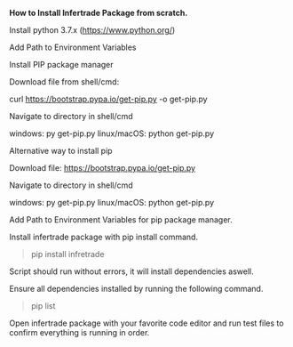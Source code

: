 **How to Install Infertrade Package from scratch.**

Install python 3.7.x (https://www.python.org/)

Add Path to Environment Variables

Install PIP package manager 

Download file from shell/cmd:

curl https://bootstrap.pypa.io/get-pip.py -o get-pip.py

Navigate to directory in shell/cmd

windows: py get-pip.py
linux/macOS: python get-pip.py

Alternative way to install pip

Download file: https://bootstrap.pypa.io/get-pip.py

Navigate to directory in shell/cmd

windows: py get-pip.py
linux/macOS: python get-pip.py

Add Path to Environment Variables for pip package manager.

Install infertrade package with pip install command.

> pip install infretrade

Script should run without errors, it will install dependencies aswell.

Ensure all dependencies installed by running the following command.

> pip list

Open infertrade package with your favorite code editor and run test files to confirm everything is running in order.

